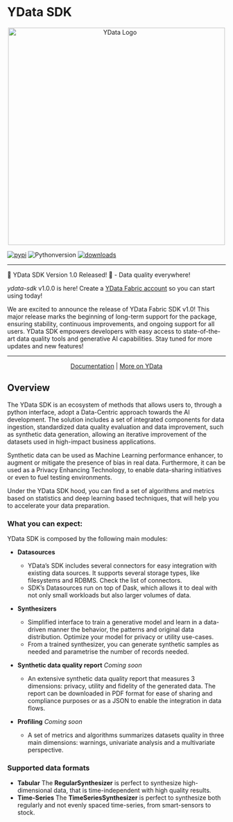 # YData SDK

<p></p>
<p align="center"><img width="500" src="https://assets.ydata.ai/sdk/logo_SDK_col_red_black.png" alt="YData Logo"></p>
<p></p>

[![pypi](https://img.shields.io/pypi/v/ydata-sdk)](https://pypi.org/project/ydata-sdk)
![Pythonversion](https://img.shields.io/badge/python-3.8%20%7C%203.9%20%7C%203.10%20%7C%203.11%20%7C%203.12-blue)
[![downloads](https://pepy.tech/badge/ydata-sdk/month)](https://pepy.tech/project/ydata-sdk)

---
🚀 YData SDK Version 1.0 Released! 🎉 - Data quality everywhere! 

*ydata-sdk* v1.0.0 is here! Create a [YData Fabric account](https://ydata.ai/ydata-fabric-free-trial) so you can start using today!

We are excited to announce the release of YData Fabric SDK v1.0! This major release marks the beginning of long-term support for the package, 
ensuring stability, continuous improvements, and ongoing support for all users. YData SDK empowers developers with easy access to state-of-the-art 
data quality tools and generative AI capabilities. Stay tuned for more updates and new features!

---

<p align="center">
  <a href="https://docs.sdk.ydata.ai">Documentation</a>
  |
  <a href="https://ydata.ai">More on YData</a>
</p>


## Overview

The YData SDK is an ecosystem of methods that allows users to, through a python interface, adopt a Data-Centric approach towards the AI development. The solution includes a set of integrated components for data ingestion, standardized data quality evaluation and data improvement, such as synthetic data generation, allowing an iterative improvement of the datasets used in high-impact business applications.

Synthetic data can be used as Machine Learning performance enhancer, to augment or mitigate the presence of bias in real data. Furthermore, it can be used as a Privacy Enhancing Technology, to enable data-sharing initiatives or even to fuel testing environments.

Under the YData SDK hood, you can find a set of algorithms and metrics based on statistics and deep learning based techniques, that will help you to accelerate your data preparation.

### What you can expect:

YData SDK is composed by the following main modules:

- **Datasources**
  - YData’s SDK includes several connectors for easy integration with existing data sources. It supports several storage types, like filesystems and RDBMS. Check the list of connectors.
  - SDK’s Datasources run on top of Dask, which allows it to deal with not only small workloads but also larger volumes of data.

- **Synthesizers**
  - Simplified interface to train a generative model and learn in a data-driven manner the behavior, the patterns and original data distribution. Optimize your model for privacy or utility use-cases.
  - From a trained synthesizer, you can generate synthetic samples as needed and parametrise the number of records needed.

- **Synthetic data quality report** *Coming soon*
  - An extensive synthetic data quality report that measures 3 dimensions: privacy, utility and fidelity of the generated data. The report can be downloaded in PDF format for ease of sharing and compliance purposes or as a JSON to enable the integration in data flows.

- **Profiling** *Coming soon*
  - A set of metrics and algorithms summarizes datasets quality in three main dimensions: warnings, univariate analysis and a multivariate perspective.

### Supported data formats

- **Tabular**
The **RegularSynthesizer** is perfect to synthesize high-dimensional data, that is time-independent with high quality results.
- **Time-Series**
The **TimeSeriesSynthesizer** is perfect to synthesize both regularly and not evenly spaced time-series, from smart-sensors to stock.
